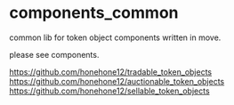 # components_common
common lib for token object components written in move.  

please see components.

https://github.com/honehone12/tradable_token_objects  
https://github.com/honehone12/auctionable_token_objects  
https://github.com/honehone12/sellable_token_objects  
